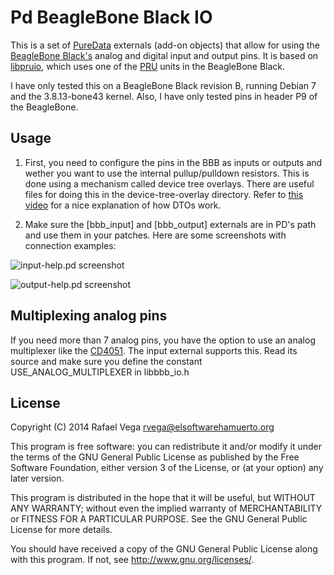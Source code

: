 # Pd BeagleBone Black IO

This is a set of [PureData](http://puresata.info) externals (add-on objects) that allow for using the [BeagleBone Black's](http://beagleboard.org/black) analog and digital input and output pins. It is based on [libpruio](http://www.freebasic.net/forum/viewtopic.php?f=14&t=22501), which uses one of the [PRU](http://elinux.org/BeagleBone_PRU_Notes) units in the BeagleBone Black.

I have only tested this on a BeagleBone Black revision B, running Debian 7 and the 3.8.13-bone43 kernel. Also, I have only tested pins in header P9 of the BeagleBone.

## Usage

1. First, you need to configure the pins in the BBB as inputs or outputs and wether you want to use the internal pullup/pulldown resistors. This is done using a mechanism called device tree overlays. There are useful files for doing this in the device-tree-overlay directory. Refer to [this video](https://www.youtube.com/watch?v=wui_wU1AeQc) for a nice explanation of how DTOs work.

2. Make sure the [bbb_input] and [bbb_output] externals are in PD's path and use them in your patches. Here are some screenshots with connection examples:

![input-help.pd screenshot](https://github.com/rvega/pd-bbb/io/blob/master/external/input-help.png)

![output-help.pd screenshot](https://github.com/rvega/pd-bbb/io/blob/master/external/output-help.png)

## Multiplexing analog pins

If you need more than 7 analog pins, you have the option to use an analog multiplexer like the [CD4051](http://www.ti.com/lit/ds/symlink/cd4051b.pdf). The input external supports this. Read its source and make sure you define the constant USE_ANALOG_MULTIPLEXER in libbbb_io.h

## License

Copyright (C) 2014 Rafael Vega <rvega@elsoftwarehamuerto.org>

This program is free software: you can redistribute it and/or modify it 
under the terms of the GNU General Public License as published by the Free 
Software Foundation, either version 3 of the License, or (at your option) 
any later version.

This program is distributed in the hope that it will be useful, but WITHOUT 
ANY WARRANTY; without even the implied warranty of MERCHANTABILITY or 
FITNESS FOR A PARTICULAR PURPOSE.  See the GNU General Public License for 
more details.  

You should have received a copy of the GNU General Public License along 
with this program.  If not, see <http://www.gnu.org/licenses/>.
